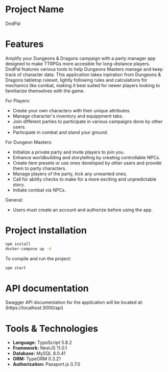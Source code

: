 # Project Name

DndPal

# Features

Amplify your Dungeons & Dragons campaign with a party manager app designed to make TTRPGs more accesible for long-distance players. DndPal features various tools to help Dungeons Masters manage and keep track of character data. This application takes inpiration from Dungeons & Dragons tabletop ruleset, lightly following rules and calculations for mechanics like combat, making it best suited for newer players looking to familiarize themselves with the game. 

For Players:
- Create your own characters with their unique attributes.
- Manage character's inventory and equippment tabs.
- Join different parties to participate in various campaigns done by other users.
- Participate in combat and stand your ground.

For Dungeon Masters:
- Initialize a private party and invite players to join you.
- Enhance worldbuilding and storytelling by creating controllable NPCs.
- Create item presets or use ones developed by other users and provide them to party characters.
- Manage players of the party, kick any unwanted ones.
- Call for ability checks to make for a more exciting and unpredictable story.
- Initiate combat via NPCs.

General: 
- Users must create an account and authorize before using the app.

# Project installation
```bash
npm install
docker-compose up -d
```

To compile and run the project:
```bash 
npm start
``` 

# API documentation
Swagger API documentation for the application will be located at:
(https://localhost:3000/api)

# Tools & Technologies
- **Language:** TypeScript 5.8.2
- **Framework:** NestJS 11.0.1
- **Database:** MySQL 8.0.41
- **ORM:** TypeORM 0.3.21
- **Authorization:** Passport.js 0.7.0